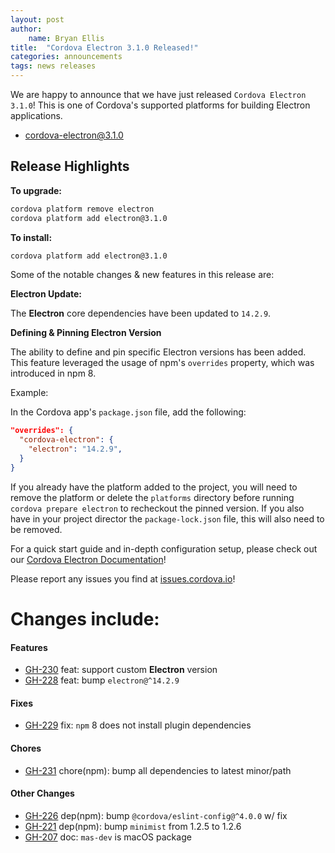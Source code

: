 ```yaml
---
layout: post
author:
    name: Bryan Ellis
title:  "Cordova Electron 3.1.0 Released!"
categories: announcements
tags: news releases
---
```


We are happy to announce that we have just released `Cordova Electron 3.1.0`! This is one of Cordova's supported platforms for building Electron applications.

* [cordova-electron@3.1.0](https://www.npmjs.com/package/cordova-electron)

## Release Highlights

**To upgrade:**

```bash
cordova platform remove electron
cordova platform add electron@3.1.0
```

**To install:**

```bash
cordova platform add electron@3.1.0
```

Some of the notable changes & new features in this release are:

**Electron Update:**

The **Electron** core dependencies have been updated to `14.2.9`.

**Defining & Pinning Electron Version**

The ability to define and pin specific Electron versions has been added. This feature leveraged the usage of npm's `overrides` property, which was introduced in npm 8.

Example:

In the Cordova app's `package.json` file, add the following:

```json
"overrides": {
  "cordova-electron": {
    "electron": "14.2.9",
  }
}
```

If you already have the platform added to the project, you will need to remove the platform or delete the `platforms` directory before running `cordova prepare electron` to recheckout the pinned version. If you also have in your project director the `package-lock.json` file, this will also need to be removed.

For a quick start guide and in-depth configuration setup, please check out our [Cordova Electron Documentation](https://github.com/apache/cordova-electron/blob/rel/2.0.0/DOCUMENTATION.md)!

Please report any issues you find at [issues.cordova.io](http://issues.cordova.io/)!

<!--more-->
# Changes include:

#### Features

* [GH-230](https://github.com/apache/cordova-electron/pull/230) feat: support custom **Electron** version
* [GH-228](https://github.com/apache/cordova-electron/pull/228) feat: bump `electron@^14.2.9`

#### Fixes

* [GH-229](https://github.com/apache/cordova-electron/pull/229) fix: `npm` 8 does not install plugin dependencies

#### Chores

* [GH-231](https://github.com/apache/cordova-electron/pull/231) chore(npm): bump all dependencies to latest minor/path

#### Other Changes

* [GH-226](https://github.com/apache/cordova-electron/pull/226) dep(npm): bump `@cordova/eslint-config@^4.0.0` w/ fix
* [GH-221](https://github.com/apache/cordova-electron/pull/221) dep(npm): bump `minimist` from 1.2.5 to 1.2.6
* [GH-207](https://github.com/apache/cordova-electron/pull/207) doc: `mas-dev` is macOS package
